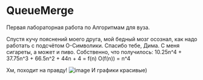# QueueMerge
Первая лабораторная работа по Алгоритмам для вуза.

Спустя кучу пояснений моего друга, мой бедный мозг осознал, как надо работать с подсчётом О-Символики. Спасибо тебе, Дима. С меня сигареты, а может и пиво.
Собственно, что получилось:
10.25n^4 + 37.75n^3 + 66.5n^2 + 44n + 4 = f(n)
O(f(n)) = n^4

Хм, походит на правду!
![image](https://user-images.githubusercontent.com/92951189/142605390-8d636eb0-a8f6-41ca-9ed8-27e18583263c.png)
И графики красивые)
